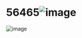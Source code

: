 # 56465![image](https://user-images.githubusercontent.com/124038791/215811595-970c6cd1-f3e3-4420-821c-2b7072d815d5.png)
![image](https://user-images.githubusercontent.com/124038791/215811700-54222a39-1944-4fbb-bbc1-0a7dc6a92bd0.png)
